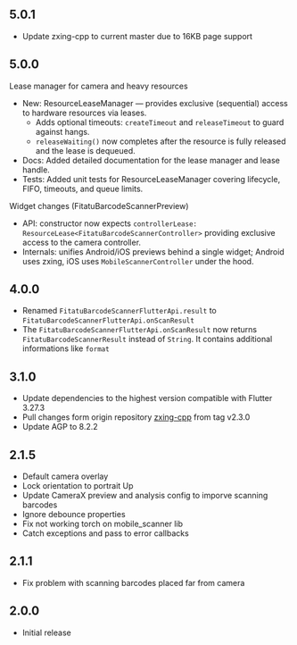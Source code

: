 ## 5.0.1
* Update zxing-cpp to current master due to 16KB page support

## 5.0.0
Lease manager for camera and heavy resources

- New: ResourceLeaseManager — provides exclusive (sequential) access to hardware resources via leases.
  - Adds optional timeouts: `createTimeout` and `releaseTimeout` to guard against hangs.
  - `releaseWaiting()` now completes after the resource is fully released and the lease is dequeued.
- Docs: Added detailed documentation for the lease manager and lease handle.
- Tests: Added unit tests for ResourceLeaseManager covering lifecycle, FIFO, timeouts, and queue limits.

Widget changes (FitatuBarcodeScannerPreview)
- API: constructor now expects `controllerLease: ResourceLease<FitatuBarcodeScannerController>` providing exclusive access to the camera controller.
- Internals: unifies Android/iOS previews behind a single widget; Android uses zxing, iOS uses `MobileScannerController` under the hood.

## 4.0.0
* Renamed `FitatuBarcodeScannerFlutterApi.result` to `FitatuBarcodeScannerFlutterApi.onScanResult`
* The `FitatuBarcodeScannerFlutterApi.onScanResult` now returns `FitatuBarcodeScannerResult` instead of `String`. It contains additional informations like `format`

## 3.1.0
 * Update dependencies to the highest version compatible with Flutter 3.27.3
 * Pull changes form origin repository [zxing-cpp](https://github.com/zxing-cpp/zxing-cpp) from tag v2.3.0
 * Update AGP to 8.2.2

## 2.1.5
 * Default camera overlay
 * Lock orientation to portrait Up
 * Update CameraX preview and analysis config to imporve scanning barcodes
 * Ignore debounce properties
 * Fix not working torch on mobile_scanner lib
 * Catch exceptions and pass to error callbacks

## 2.1.1
 * Fix problem with scanning barcodes placed far from camera 

## 2.0.0
 * Initial release
